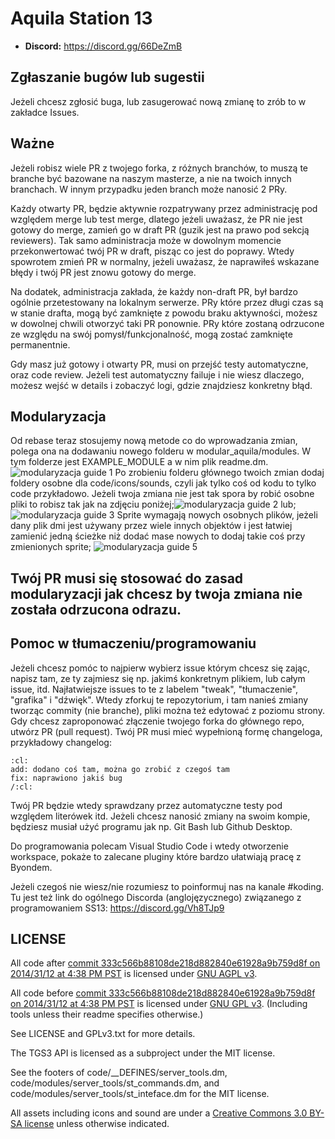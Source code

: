 # Aquila Station 13

* **Discord:** https://discord.gg/66DeZmB

## Zgłaszanie bugów lub sugestii

Jeżeli chcesz zgłosić buga, lub zasugerować nową zmianę to zrób to w zakładce Issues.

## Ważne
Jeżeli robisz wiele PR z twojego forka, z różnych branchów, to muszą te branche być bazowane na naszym masterze, a nie na twoich innych branchach.
W innym przypadku jeden branch może nanosić 2 PRy.

Każdy otwarty PR, będzie aktywnie rozpatrywany przez administrację pod względem merge lub test merge,
dlatego jeżeli uważasz, że PR nie jest gotowy do merge, zamień go w draft PR (guzik jest na prawo pod sekcją reviewers).
Tak samo administracja może w dowolnym momencie przekonwertować twój PR w draft, pisząc co jest do poprawy.
Wtedy spowrotem zmień PR w normalny, jeżeli uważasz, że naprawiłeś wskazane błędy i twój PR jest znowu gotowy do merge.

Na dodatek, administracja zakłada, że każdy non-draft PR, był bardzo ogólnie przetestowany na lokalnym serwerze.
PRy które przez długi czas są w stanie drafta, mogą być zamknięte z powodu braku aktywności, możesz w dowolnej chwili otworzyć taki PR ponownie.
PRy które zostaną odrzucone ze względu na swój pomysł/funkcjonalność, mogą zostać zamknięte permanentnie.

Gdy masz już gotowy i otwarty PR, musi on przejść testy automatyczne, oraz code review.
Jeżeli test automatyczny failuje i nie wiesz dlaczego, możesz wejść w details i zobaczyć logi, gdzie znajdziesz konkretny błąd.

## Modularyzacja
Od rebase teraz stosujemy nową metode co do wprowadzania zmian, polega ona na dodawaniu nowego folderu w modular_aquila/modules. W tym folderze jest EXAMPLE_MODULE a w nim plik readme.dm. ![modularyzacja guide 1](https://user-images.githubusercontent.com/60329232/113522111-5fd38080-959e-11eb-93df-6adc94a06947.png) 
Po zrobieniu folderu głównego twoich zmian dodaj foldery osobne dla code/icons/sounds, czyli jak tylko coś od kodu to tylko code przykładowo. Jeżeli twoja zmiana nie jest tak spora by robić osobne pliki to robisz tak jak na zdjęciu poniżej;![modularyzacja guide 2](https://user-images.githubusercontent.com/60329232/113522310-af667c00-959f-11eb-9eb6-0c28c98d95ef.png) lub; ![modularyzacja guide 3](https://user-images.githubusercontent.com/60329232/113522328-d624b280-959f-11eb-96d8-4c36f7863fda.png) Sprite wymagają nowych osobnych plików, jeżeli dany plik dmi jest używany przez wiele innych objektów i jest łatwiej zamienić jedną ścieżke niż dodać mase nowych to dodaj takie coś przy zmienionych sprite;
![modularyzacja guide 5](https://user-images.githubusercontent.com/60329232/113522574-edfd3600-95a1-11eb-8dfd-6d44e7e8ab8e.png)
## Twój PR musi się stosować do zasad modularyzacji jak chcesz by twoja zmiana nie została odrzucona odrazu.

## Pomoc w tłumaczeniu/programowaniu

Jeżeli chcesz pomóc to najpierw wybierz issue którym chcesz się zając, napisz tam, ze ty zajmiesz się np. jakimś konkretnym plikiem, lub całym issue, itd.
Najłatwiejsze issues to te z labelem "tweak", "tłumaczenie", "grafika" i "dźwięk".
Wtedy zforkuj te repozytorium, i tam nanieś zmiany tworząc commity (nie branche),
pliki można też edytować z poziomu strony. Gdy chcesz zaproponować złączenie twojego forka do głównego repo,
utwórz PR (pull request).
Twój PR musi mieć wypełnioną formę changeloga, przykładowy changelog:
```
:cl:
add: dodano coś tam, można go zrobić z czegoś tam
fix: naprawiono jakiś bug
/:cl:
```
Twój PR będzie wtedy sprawdzany przez automatyczne testy pod względem literówek itd.
Jeżeli chcesz nanosić zmiany na swoim kompie, będziesz musiał użyć programu jak np. Git Bash lub Github Desktop.

Do programowania polecam Visual Studio Code i wtedy otworzenie workspace, pokaże to zalecane pluginy które bardzo ułatwiają pracę z Byondem.

Jeżeli czegoś nie wiesz/nie rozumiesz to poinformuj nas na kanale #koding.
Tu jest też link do ogólnego Discorda (anglojęzycznego) związanego z programowaniem SS13: https://discord.gg/Vh8TJp9

## LICENSE

All code after [commit 333c566b88108de218d882840e61928a9b759d8f on 2014/31/12 at 4:38 PM PST](https://github.com/tgstation/tgstation/commit/333c566b88108de218d882840e61928a9b759d8f) is licensed under [GNU AGPL v3](https://www.gnu.org/licenses/agpl-3.0.html).

All code before [commit 333c566b88108de218d882840e61928a9b759d8f on 2014/31/12 at 4:38 PM PST](https://github.com/tgstation/tgstation/commit/333c566b88108de218d882840e61928a9b759d8f) is licensed under [GNU GPL v3](https://www.gnu.org/licenses/gpl-3.0.html).
(Including tools unless their readme specifies otherwise.)

See LICENSE and GPLv3.txt for more details.

The TGS3 API is licensed as a subproject under the MIT license.

See the footers of code/\_\_DEFINES/server\_tools.dm, code/modules/server\_tools/st\_commands.dm, and code/modules/server\_tools/st\_inteface.dm for the MIT license.

All assets including icons and sound are under a [Creative Commons 3.0 BY-SA license](https://creativecommons.org/licenses/by-sa/3.0/) unless otherwise indicated.
